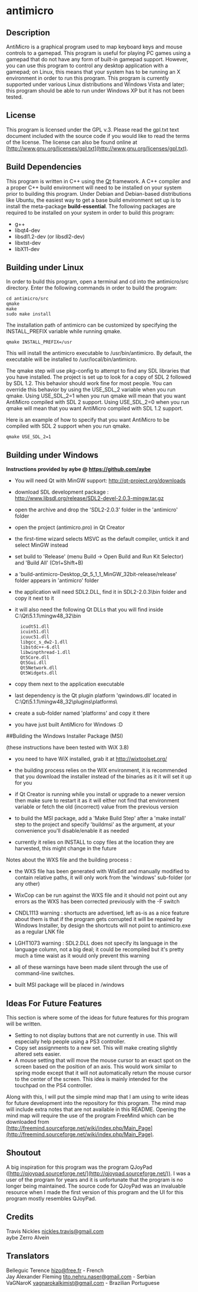 # antimicro

## Description

AntiMicro is a graphical program used to map keyboard keys and mouse controls
to a gamepad. This program is useful for playing PC games using a gamepad that
do not have any form of built-in gamepad support. However, you can use this 
program to control any desktop application with a gamepad; on Linux, this
means that your system has to be running an X environment in order to run
this program. This program is currently supported under various Linux
distributions and Windows Vista and later; this program should be able to run
under Windows XP but it has not been tested.

## License

This program is licensed under the GPL v.3. Please read the gpl.txt text document
included with the source code if you would like to read the terms of the license.
The license can also be found online at
[http://www.gnu.org/licenses/gpl.txt](http://www.gnu.org/licenses/gpl.txt).


## Build Dependencies

This program is written in C++ using the [Qt](http://qt-project.org/)
framework. A C++ compiler and a proper C++ build environment will need to be
installed on your system prior to building this program. Under Debian and
Debian-based distributions like Ubuntu, the
easiest way to get a base build environment set up is to install the
meta-package **build-essential**. The following packages are required to be
installed on your system in order to build this program:

* g++
* libqt4-dev
* libsdl1.2-dev (or libsdl2-dev)
* libxtst-dev
* libX11-dev


## Building under Linux

In order to build this program, open a terminal and cd into the antimicro/src
directory. Enter the following commands in order to build the program:

    cd antimicro/src
    qmake
    make
    sudo make install

The installation path of antimicro can be customized by specifying the
INSTALL_PREFIX variable while running qmake.

    qmake INSTALL_PREFIX=/usr

This will install the antimicro executable to /usr/bin/antimicro.
By default, the executable will be installed to /usr/local/bin/antimicro.

The qmake step will use pkg-config to attempt to find any SDL
libraries that you have installed. The project is set up to
look for a copy of SDL 2 followed by SDL 1.2. This behavior should work
fine for most people. You can override this behavior by using the USE_SDL_2
variable when you run qmake. Using USE_SDL_2=1 when you run qmake will mean
that you want AntiMicro compiled with SDL 2 support. Using USE_SDL_2=0 when
you run qmake will mean that you want AntiMicro compiled with SDL 1.2 support.

Here is an example of how to specify that you want AntiMicro to be compiled
with SDL 2 support when you run qmake.

    qmake USE_SDL_2=1

## Building under Windows

**Instructions provided by aybe @ https://github.com/aybe**

* You will need Qt with MinGW support: http://qt-project.org/downloads

* download SDL development package : http://www.libsdl.org/release/SDL2-devel-2.0.3-mingw.tar.gz

* open the archive and drop the 'SDL2-2.0.3' folder in the 'antimicro' folder

* open the project (antimicro.pro) in Qt Creator

* the first-time wizard selects MSVC as the default compiler, untick it and select MinGW instead

* set build to 'Release' (menu Build -> Open Build and Run Kit Selector) and 'Build All' (Ctrl+Shift+B)

* a 'build-antimicro-Desktop_Qt_5_1_1_MinGW_32bit-release/release' folder appears in 'antimicro' folder

* the application will need SDL2.DLL, find it in SDL2-2.0.3\bin folder and copy it next to it

* it will also need the following Qt DLLs that you will find inside C:\Qt\5.1.1\mingw48_32\bin

        icudt51.dll
        icuin51.dll
        icuuc51.dll
        libgcc_s_dw2-1.dll
        libstdc++-6.dll
        libwinpthread-1.dll
        Qt5Core.dll
        Qt5Gui.dll
        Qt5Network.dll
        Qt5Widgets.dll

* copy them next to the application executable

* last dependency is the Qt plugin platform 'qwindows.dll' located in C:\Qt\5.1.1\mingw48_32\plugins\platforms\

* create a sub-folder named 'platforms' and copy it there

* you have just built AntiMicro for Windows :D

##Building the Windows Installer Package (MSI)

(these instructions have been tested with WiX 3.8)

* you need to have WiX installed, grab it at http://wixtoolset.org/

* the building process relies on the WIX environment, it is recommended that you download the installer instead of the binaries as it it will set it up for you

* if Qt Creator is running while you install or upgrade to a newer version then make sure to restart it as it will either not find that environment variable or fetch the old (incorrect) value from the previous version

* to build the MSI package, add a 'Make Build Step' after a 'make install' step to the project and specify 'buildmsi' as the argument, at your convenience you'll disable/enable it as needed

* currently it relies on INSTALL to copy files at the location they are harvested, this might change in the future

Notes about the WXS file and the building process :

* the WXS file has been generated with WixEdit and manually modified to contain relative paths, it will only work from the 'windows' sub-folder (or any other)

* WixCop can be run against the WXS file and it should not point out any errors as the WXS has been corrected previously with the -F switch

* CNDL1113 warning : shortucts are advertised, left as-is as a nice feature about them is that if the program gets corrupted it will be repaired by Windows Installer, by design the shortcuts will not point to antimicro.exe as a regular LNK file

* LGHT1073 warning : SDL2.DLL does not specify its language in the language column, not a big deal; it could be recompiled but it's pretty much a time waist as it would only prevent this warning

* all of these warnings have been made silent through the use of command-line switches.

* built MSI package will be placed in /windows

## Ideas For Future Features

This section is where some of the ideas for future features
for this program will be written.

* Setting to not display buttons that are not currently in use.
This will especially help people using a PS3 controller.
* Copy set assignments to a new set. This will make creating
slightly altered sets easier.
* A mouse setting that will move the mouse cursor to an exact spot on the
screen based on the position of an axis. This would work similar to spring
mode except that it will not automatically return the mouse cursor
to the center of the screen. This idea is mainly intended for the touchpad
on the PS4 controller.

Along with this, I will put the simple mind map that I am using to
write ideas for future development into the repository for this
program. The mind map will include extra notes that are not available in
this README. Opening the mind map will require the use of the program
FreeMind which can be downloaded from
[http://freemind.sourceforge.net/wiki/index.php/Main_Page](http://freemind.sourceforge.net/wiki/index.php/Main_Page).

## Shoutout

A big inspiration for this program was the program QJoyPad
([http://qjoypad.sourceforge.net/](http://qjoypad.sourceforge.net/)).
I was a user of the program for years and it is unfortunate that the
program is no longer being maintained. The source code for QJoyPad was an
invaluable resource when I made the first version of this program and the UI
for this program mostly resembles QJoyPad.

## Credits

Travis Nickles <nickles.travis@gmail.com>  
aybe
Zerro Alvein

## Translators

Belleguic Terence <hizo@free.fr> - French  
Jay Alexander Fleming <tito.nehru.naser@gmail.com> - Serbian  
VaGNaroK <vagnarokalkimist@gmail.com> - Brazilian Portuguese

